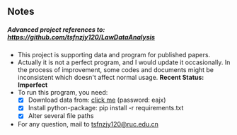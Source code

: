 ## Notes
##### Advanced project references to: https://github.com/tsfnzjy120/LawDataAnalysis
- This project is supporting data and program for published papers. 
- Actually it is not a perfect program, and I would update it occasionally. In the process of improvement, some codes and documents might be inconsistent which doesn't affect normal usage. **Recent Status: Imperfect**
- To run this program, you need:
    - [x] Download data from: [click me](https://pan.baidu.com/s/1avPAZ78Ku9CsM4re4Q1bCw) (password: eajx)
    - [x] Install python-package: pip install -r requirements.txt
    - [x] Alter several file paths
- For any question, mail to tsfnzjy120@ruc.edu.cn
